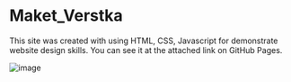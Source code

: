# Maket_Verstka
This site was created with using HTML, CSS, Javascript for demonstrate website design skills.
You can see it at the attached link on GitHub Pages.

![image](https://github.com/VitaFilimonova/Maket_Verstka/assets/114240442/9ab0a8d4-157c-490f-8f70-15f7ae4ac5ab)
